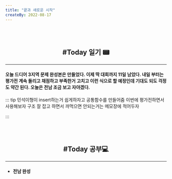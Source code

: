```yaml
---
title: "끝과 새로운 시작"
createBy: 2022-08-17
---
```



<br>
<br>

<h2 style="text-align:center">#Today 일기 📟</h2>

---
#### 오늘 드디어 3지역 문제 완성본은 만들었다. 이제 딱 대회까지 11일 남았다. 내일 부터는 평가전 계속 돌리고 채점하고 부족한거 고치고 이런 식으로 할 예정인데 기대도 되도 걱정도 약간 된다. 오늘은 전남 조금 보고 자야겠다.
<!-- 처음 서울로 전학 왔을 때 나는 적응을 도시라는 괴리감 때문인지 아님 내가 전학 첫 날부터 맨 뒤에서 폰 하고 자고 그래서 인지 모르겠지만 적응을 잘 못했다. 대충 그렇게 시간이 계속 흘렀고 밥 먹을 친구도 없어서 밥도 안먹고 쉬는 시간에는 업드려 있고 수업시간에도 업드려 있었다. 가족들도 많이 걱정했다. 옛날에는 맨날 친구들이랑 놀러다니고 집에오면 싱글벙글 웃던 얘가 집에 와서는 맨날 울상이고 그때 아빠가 내가 집에만 박혀 있으니까 휴가쓰고 맨날 나 데리고 서울 구경 시켜준다고 돌아다니고 놀러다니고 그때마다 아빠가 아들이랑 놀러다녀서 좋다고 했다. 지금 생각하면 너무 감사하고 존경스럽다. 아빠 말대로 시간이 지나니까 반 친구들이랑 조금씩 친해졌다.  -->

::: tip
 민석이형이 insert하는거 쉽게하자고 공통함수를 만들어줌 이번에 평가전하면서 사용해보자
 구조 잘 잡고 하면서 까먹으면 안되는거는 메모장에 적어두자
 
:::


<br>
<br>

<h2 style="text-align:center">#Today 공부💻</h2>

---
- #### 전남 완성




